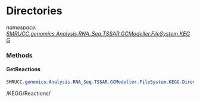 ﻿# Directories
_namespace: [SMRUCC.genomics.Analysis.RNA_Seq.TSSAR.GCModeller.FileSystem.KEGG](./index.md)_





### Methods

#### GetReactions
```csharp
SMRUCC.genomics.Analysis.RNA_Seq.TSSAR.GCModeller.FileSystem.KEGG.Directories.GetReactions
```
/KEGG/Reactions/


